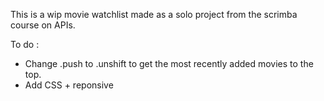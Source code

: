 This is a wip movie watchlist made as a solo project from the scrimba course on APIs.

To do : 
- Change .push to .unshift to get the most recently added movies to the top.
- Add CSS + reponsive 
 